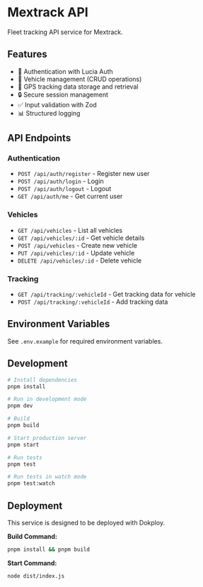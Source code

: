 # Mextrack API

Fleet tracking API service for Mextrack.

## Features

- 🔐 Authentication with Lucia Auth
- 🚗 Vehicle management (CRUD operations)
- 📍 GPS tracking data storage and retrieval
- 🔒 Secure session management
- ✅ Input validation with Zod
- 📊 Structured logging

## API Endpoints

### Authentication

- `POST /api/auth/register` - Register new user
- `POST /api/auth/login` - Login
- `POST /api/auth/logout` - Logout
- `GET /api/auth/me` - Get current user

### Vehicles

- `GET /api/vehicles` - List all vehicles
- `GET /api/vehicles/:id` - Get vehicle details
- `POST /api/vehicles` - Create new vehicle
- `PUT /api/vehicles/:id` - Update vehicle
- `DELETE /api/vehicles/:id` - Delete vehicle

### Tracking

- `GET /api/tracking/:vehicleId` - Get tracking data for vehicle
- `POST /api/tracking/:vehicleId` - Add tracking data

## Environment Variables

See `.env.example` for required environment variables.

## Development

```bash
# Install dependencies
pnpm install

# Run in development mode
pnpm dev

# Build
pnpm build

# Start production server
pnpm start

# Run tests
pnpm test

# Run tests in watch mode
pnpm test:watch
```

## Deployment

This service is designed to be deployed with Dokploy.

**Build Command:**
```bash
pnpm install && pnpm build
```

**Start Command:**
```bash
node dist/index.js
```
